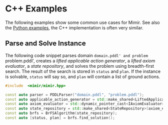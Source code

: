 # C++ Examples

The following examples show some common use cases for Mimir.
See also the [Python examples](EXAMPLES_PYTHON.md), the C++ implementation is often very similar.

## Parse and Solve Instance

The following code snippet parses domain `domain.pddl' and problem `problem.pddl', creates a _lifted applicable action generator_, a _lifted axiom evaluator_, a _state repository_, and solves the problem using breadth-first search.
The result of the search is stored in `status` and `plan`.
If the instance is solvable, `status` will say so, and `plan` will contain a list of ground actions.

```cpp
#include  <mimir/mimir.hpp>

const auto parser = PDDLParser("domain.pddl", "problem.pddl");
const auto applicable_action_generator = std::make_shared<LiftedApplicableActionGenerator>(parser.get_problem(), parser.get_pddl_repositories());
const auto axiom_evaluator = std::dynamic_pointer_cast<IAxiomEvaluator>(std::make_shared<LiftedAxiomEvaluator>(parser.get_problem(), parser.get_pddl_repositories()));
const auto state_repository = std::make_shared<StateRepository>(axiom_evaluator);
const auto brfs = BrFSAlgorithm(state_repository);
const auto [status, plan] = brfs.find_solution();
```
